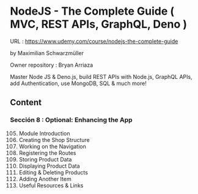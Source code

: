 # NodeJS - The Complete Guide ( MVC, REST APIs, GraphQL, Deno )

URL : https://www.udemy.com/course/nodejs-the-complete-guide

by Maximilian Schwarzmüller

Owner repository : Bryan Arriaza

Master Node JS & Deno.js, build REST APIs with Node.js, GraphQL APIs, add Authentication, use MongoDB, SQL & much more!

## Content

### Sección 8 : Optional: Enhancing the App

105. Module Introduction
106. Creating the Shop Structure
107. Working on the Navigation
108. Registering the Routes
109. Storing Product Data
110. Displaying Product Data
111. Editing & Deleting Products
112. Adding Another Item
113. Useful Resources & Links
